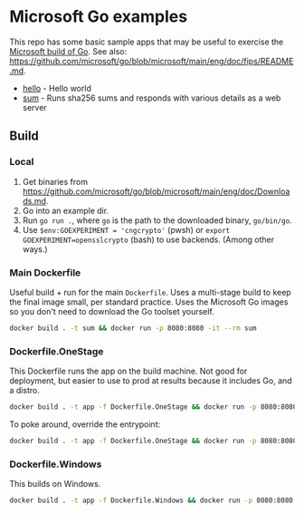# Microsoft Go examples

This repo has some basic sample apps that may be useful to exercise the [Microsoft build of Go](https://github.com/microsoft/go).
See also: <https://github.com/microsoft/go/blob/microsoft/main/eng/doc/fips/README.md>.

- [hello](hello) - Hello world
- [sum](sum) - Runs sha256 sums and responds with various details as a web server

## Build

### Local

1. Get binaries from <https://github.com/microsoft/go/blob/microsoft/main/eng/doc/Downloads.md>.
1. Go into an example dir.
1. Run `go run .`, where `go` is the path to the downloaded binary, `go/bin/go`.
1. Use `$env:GOEXPERIMENT = 'cngcrypto'` (pwsh) or `export GOEXPERIMENT=opensslcrypto` (bash) to use backends. (Among other ways.)

### Main Dockerfile

Useful build + run for the main `Dockerfile`.
Uses a multi-stage build to keep the final image small, per standard practice.
Uses the Microsoft Go images so you don't need to download the Go toolset yourself.

```sh
docker build . -t sum && docker run -p 8080:8080 -it --rm sum
```

### Dockerfile.OneStage

This Dockerfile runs the app on the build machine.
Not good for deployment, but easier to use to prod at results because it includes Go, and a distro.

```sh
docker build . -t app -f Dockerfile.OneStage && docker run -p 8080:8080 -it --rm app
```

To poke around, override the entrypoint:

```sh
docker build . -t app -f Dockerfile.OneStage && docker run -p 8080:8080 -it --rm --entrypoint bash app
```

### Dockerfile.Windows

This builds on Windows.

```sh
docker build . -t app -f Dockerfile.Windows && docker run -p 8080:8080 -it --rm app
```
